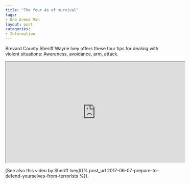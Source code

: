 ```yaml
---
title: "The four As of survival"
tags:
- One Armed Man
layout: post
categories:
- Information
---
```


Brevard County Sheriff Wayne Ivey offers these four tips for dealing with violent situations: Awareness, avoidance, arm, attack.

<iframe width="560" height="315" src="https://www.youtube.com/embed/OqX-Ukk6IqY" title="4 A's of Survival"></iframe>

[See also this video by Sheriff Ivey]({% post_url 2017-06-07-prepare-to-defend-yourselves-from-terrorists %}).
